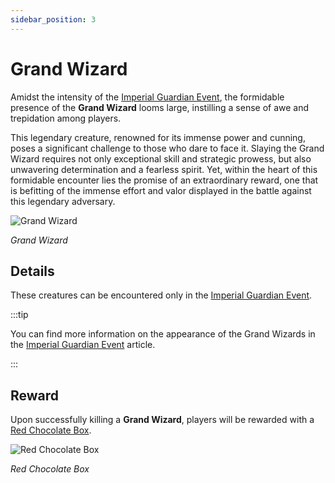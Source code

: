 ```yaml
---
sidebar_position: 3
---
```


# Grand Wizard

Amidst the intensity of the [Imperial Guardian Event](/events/imperial-guardian), the formidable presence of the **Grand Wizard** looms large, instilling a sense of awe and trepidation among players.

This legendary creature, renowned for its immense power and cunning, poses a significant challenge to those who dare to face it. Slaying the Grand Wizard requires not only exceptional skill and strategic prowess, but also unwavering determination and a fearless spirit. Yet, within the heart of this formidable encounter lies the promise of an extraordinary reward, one that is befitting of the immense effort and valor displayed in the battle against this legendary adversary.

![Grand Wizard](/img/monsters/special/others/grand-wizard.jpg)

_Grand Wizard_

## Details

These creatures can be encountered only in the [Imperial Guardian Event](/events/imperial-guardian).

:::tip

You can find more information on the appearance of the Grand Wizards in the [Imperial Guardian Event](/events/imperial-guardian) article.

:::

## Reward

Upon successfully killing a **Grand Wizard**, players will be rewarded with a [Red Chocolate Box](/items/item-bags/exc/red-chocolate-box).

![Red Chocolate Box](/img/items/item-bags/red-chocolate-box.png)

_Red Chocolate Box_